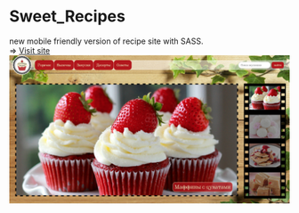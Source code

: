 # Sweet_Recipes
new mobile friendly version of recipe site with SASS.
<br>
=> [Visit site](https://rawgit.com/anelliabe/Sweet_Recipes_new/master/index.html)
<br>
![Picture](Main.jpg)
